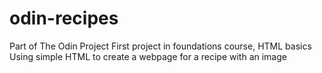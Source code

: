 # odin-recipes
Part of The Odin Project
First project in foundations course, HTML basics
Using simple HTML to create a webpage for a recipe with an image
